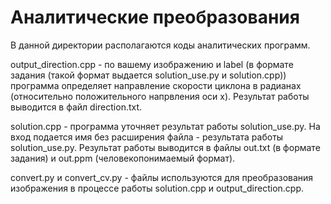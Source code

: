 # Аналитические преобразования
В данной директории располагаются коды аналитических программ.

output_direction.cpp - по вашему изображению и label (в формате задания (такой формат выдается solution_use.py и solution.cpp)) программа определяет направление скорости циклона в радианах (относительно положительного напрвления оси x). Результат работы выводится в файл direction.txt.

solution.cpp - программа уточняет результат работы solution_use.py. На вход подается имя без расширения файла - результата работы solution_use.py. Результат работы выводится в файлы out.txt (в формате задания) и out.ppm (человекопонимаемый формат).

convert.py и convert_cv.py - файлы используются для преобразования изображения в процессе работы solution.cpp и output_direction.cpp.
